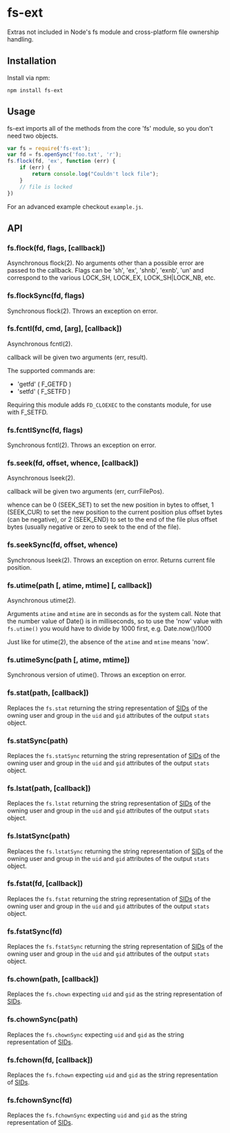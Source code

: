 fs-ext
======

Extras not included in Node's fs module
and cross-platform file ownership handling.

Installation
------------

Install via npm:

    npm install fs-ext

Usage
-----

fs-ext imports all of the methods from the core 'fs' module, so you don't
need two objects.

```js
var fs = require('fs-ext');
var fd = fs.openSync('foo.txt', 'r');
fs.flock(fd, 'ex', function (err) {
    if (err) {
        return console.log("Couldn't lock file");
    }
    // file is locked
})
```

For an advanced example checkout `example.js`.

API
---

### fs.flock(fd, flags, [callback])

Asynchronous flock(2). No arguments other than a possible error are passed to
the callback. Flags can be 'sh', 'ex', 'shnb', 'exnb', 'un' and correspond
to the various LOCK_SH, LOCK_EX, LOCK_SH|LOCK_NB, etc.

### fs.flockSync(fd, flags)

Synchronous flock(2). Throws an exception on error.

### fs.fcntl(fd, cmd, [arg], [callback])

Asynchronous fcntl(2).

callback will be given two arguments (err, result).

The supported commands are:

- 'getfd' ( F_GETFD )
- 'setfd' ( F_SETFD )

Requiring this module adds `FD_CLOEXEC` to the constants module, for use with F_SETFD.

### fs.fcntlSync(fd, flags)

Synchronous fcntl(2). Throws an exception on error.

### fs.seek(fd, offset, whence, [callback])

Asynchronous lseek(2).  

callback will be given two arguments (err, currFilePos).

whence can be 0 (SEEK_SET) to set the new position in bytes to offset, 
1 (SEEK_CUR) to set the new position to the current position plus offset 
bytes (can be negative), or 2 (SEEK_END) to set to the end of the file 
plus offset bytes (usually negative or zero to seek to the end of the file).

### fs.seekSync(fd, offset, whence)

Synchronous lseek(2). Throws an exception on error.  Returns current
file position.


### fs.utime(path [, atime, mtime] [, callback])

Asynchronous utime(2).

Arguments `atime` and `mtime` are in seconds as for the system call.  Note
that the number value of Date() is in milliseconds, so to use the 'now'
value with `fs.utime()` you would have to divide by 1000 first, e.g. 
Date.now()/1000

Just like for utime(2), the absence of the `atime` and `mtime` means 'now'.

### fs.utimeSync(path [, atime, mtime])

Synchronous version of utime().  Throws an exception on error.


### fs.stat(path, [callback])

Replaces the `fs.stat` returning the string representation of
[SIDs](http://msdn.microsoft.com/en-us/library/windows/desktop/aa379594.aspx)
of the owning user and group in the `uid` and `gid` attributes of the output
`stats` object.

### fs.statSync(path)

Replaces the `fs.statSync` returning the string representation of
[SIDs](http://msdn.microsoft.com/en-us/library/windows/desktop/aa379594.aspx)
of the owning user and group in the `uid` and `gid` attributes of the output
`stats` object.


### fs.lstat(path, [callback])

Replaces the `fs.lstat` returning the string representation of
[SIDs](http://msdn.microsoft.com/en-us/library/windows/desktop/aa379594.aspx)
of the owning user and group in the `uid` and `gid` attributes of the output
`stats` object.

### fs.lstatSync(path)

Replaces the `fs.lstatSync` returning the string representation of
[SIDs](http://msdn.microsoft.com/en-us/library/windows/desktop/aa379594.aspx)
of the owning user and group in the `uid` and `gid` attributes of the output
`stats` object.


### fs.fstat(fd, [callback])

Replaces the `fs.fstat` returning the string representation of
[SIDs](http://msdn.microsoft.com/en-us/library/windows/desktop/aa379594.aspx)
of the owning user and group in the `uid` and `gid` attributes of the output
`stats` object.

### fs.fstatSync(fd)

Replaces the `fs.fstatSync` returning the string representation of
[SIDs](http://msdn.microsoft.com/en-us/library/windows/desktop/aa379594.aspx)
of the owning user and group in the `uid` and `gid` attributes of the output
`stats` object.


### fs.chown(path, [callback])

Replaces the `fs.chown` expecting `uid` and `gid` as the string representation
of [SIDs](http://msdn.microsoft.com/en-us/library/windows/desktop/aa379594.aspx).

### fs.chownSync(path)

Replaces the `fs.chownSync` expecting `uid` and `gid` as the string representation
of [SIDs](http://msdn.microsoft.com/en-us/library/windows/desktop/aa379594.aspx).


### fs.fchown(fd, [callback])

Replaces the `fs.fchown` expecting `uid` and `gid` as the string representation
of [SIDs](http://msdn.microsoft.com/en-us/library/windows/desktop/aa379594.aspx).

### fs.fchownSync(fd)

Replaces the `fs.fchownSync`  expecting `uid` and `gid` as the string representation
of [SIDs](http://msdn.microsoft.com/en-us/library/windows/desktop/aa379594.aspx).
